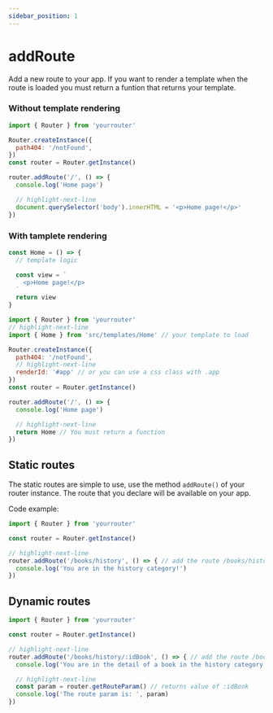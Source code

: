 ```yaml
---
sidebar_position: 1
---
```

# addRoute

Add a new route to your app. If you want to render a template when the route is loaded you must return a funtion that returns your template.

### Without template rendering

```js title="src/index.js"
import { Router } from 'yourrouter'

Router.createInstance({
  path404: '/notFound',
})
const router = Router.getInstance()

router.addRoute('/', () => {
  console.log('Home page')

  // highlight-next-line
  document.querySelector('body').innerHTML = '<p>Home page!</p>'
})
```

### With tamplete rendering


```js title="src/templates/Home.js"
const Home = () => {
  // template logic

  const view = `
    <p>Home page!</p>
  `
  return view
}
```

```js title="src/index.js"
import { Router } from 'yourrouter'
// highlight-next-line
import { Home } from 'src/templates/Home' // your template to load

Router.createInstance({
  path404: '/notFound',
  // highlight-next-line
  renderId: '#app' // or you can use a css class with .app
})
const router = Router.getInstance()

router.addRoute('/', () => {
  console.log('Home page')

  // highlight-next-line
  return Home // You must return a function
})
```

## Static routes

The static routes are simple to use, use the method `addRoute()` of your router instance. The route that you declare will be available on your app.

Code example:

```js title="src/index.js"
import { Router } from 'yourrouter'

const router = Router.getInstance()

// highlight-next-line
router.addRoute('/books/history', () => { // add the route /books/history
  console.log('You are in the history category!')
})
```

## Dynamic routes

```js title="src/index.js"
import { Router } from 'yourrouter'

const router = Router.getInstance()

// highlight-next-line
router.addRoute('/books/history/:idBook', () => { // add the route /books/history/:idBook
  console.log('You are in the detail of a book in the history category!')

  // highlight-next-line
  const param = router.getRouteParam() // returns value of :idBook
  console.log('The route param is: ', param)
})
```